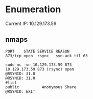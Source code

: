 # Enumeration

Current IP: 10.129.173.59

## nmaps

```
PORT    STATE SERVICE REASON
873/tcp open  rsync   syn-ack ttl 63

sudo nc -vn 10.129.173.59 873
10.129.173.59 873 (rsync) open
@RSYNCD: 31.0
@RSYNCD: 31.0
#list
public          Anonymous Share
@RSYNCD: EXIT

```
